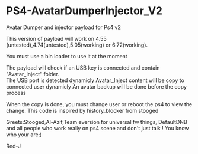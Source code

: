 # PS4-AvatarDumperInjector_V2
Avatar Dumper and injector payload for Ps4 v2

This version of payload will work on 4.55 (untested),4.74(untested),5.05(working) or 6.72(working).

You must use a bin loader to use it at the moment

The payload will check if an USB key is connected and contain "Avatar_Inject" folder.                                                                        
The USB port is detected dynamicly
Avatar_Inject content will be copy to connected user dynamicly
An avatar backup will be done before the copy process 

When the copy is done, you must change user or reboot the ps4 to view the change.
This code is inspired by history_blocker from stooged

Greets:Stooged,Al-Azif,Team eversion for universal fw things, DefaultDNB and all people who work really on ps4 scene and don't just talk ! 
You know who your are;)

Red-J
